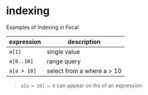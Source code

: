 # indexing

Examples of Indexing in Focal

expression | description
---------- | ------------
```a[1]``` | single value
```a[0..10]``` | range query
```a[a > 10]``` | select from a where a > 10

> ```a[a > 10] = 0``` can appear on lhs of an expression
